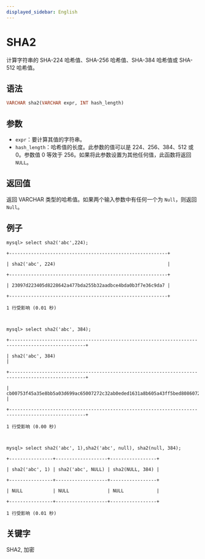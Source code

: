 ```yaml
---
displayed_sidebar: English
---
```


# SHA2

计算字符串的 SHA-224 哈希值、SHA-256 哈希值、SHA-384 哈希值或 SHA-512 哈希值。

## 语法

```Haskell
VARCHAR sha2(VARCHAR expr, INT hash_length)
```

## 参数

- `expr`：要计算其值的字符串。
- `hash_length`：哈希值的长度。此参数的值可以是 224、256、384、512 或 0。参数值 0 等效于 256。如果将此参数设置为其他任何值，此函数将返回 `NULL`。

## 返回值

返回 VARCHAR 类型的哈希值。如果两个输入参数中有任何一个为 `Null`，则返回 `Null`。

## 例子

```Plain Text
mysql> select sha2('abc',224);

+----------------------------------------------------------+

| sha2('abc', 224)                                         |

+----------------------------------------------------------+

| 23097d223405d8228642a477bda255b32aadbce4bda0b3f7e36c9da7 |

+----------------------------------------------------------+

1 行受影响 (0.01 秒)



mysql> select sha2('abc', 384);

+--------------------------------------------------------------------------------------------------+

| sha2('abc', 384)                                                                                 |

+--------------------------------------------------------------------------------------------------+

| cb00753f45a35e8bb5a03d699ac65007272c32ab0eded1631a8b605a43ff5bed8086072ba1e7cc2358baeca134c825a7 |

+--------------------------------------------------------------------------------------------------+

1 行受影响 (0.00 秒)



mysql> select sha2('abc', 1),sha2('abc', null), sha2(null, 384);

+----------------+-------------------+-----------------+

| sha2('abc', 1) | sha2('abc', NULL) | sha2(NULL, 384) |

+----------------+-------------------+-----------------+

| NULL           | NULL              | NULL            |

+----------------+-------------------+-----------------+

1 行受影响 (0.01 秒)
```

## 关键字

SHA2, 加密
